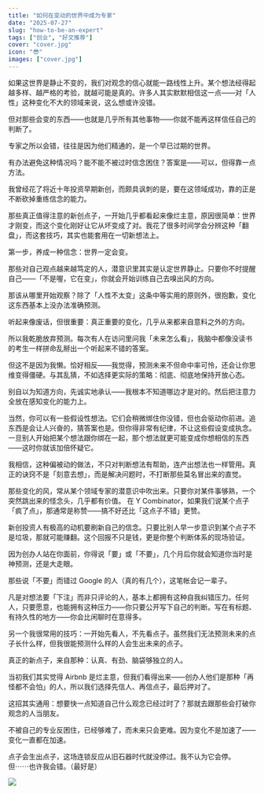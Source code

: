 ```yaml
---
title: "如何在变动的世界中成为专家"
date: "2025-07-27"
slug: "how-to-be-an-expert"
tags: ["创业", "好文推荐"]
cover: "cover.jpg"
icon: "😎"
images: ["cover.jpg"]
---
```

如果这世界是静止不变的，我们对观念的信心就能一路线性上升。某个想法经得起越多样、越严格的考验，就越可能是真的。许多人其实默默相信这一点——对「人性」这种变化不大的领域来说，这么想或许没错。



但对那些会变的东西——也就是几乎所有其他事物——你就不能再这样信任自己的判断了。



专家之所以会错，往往是因为他们精通的，是一个早已过期的世界。



有办法避免这种情况吗？能不能不被过时信念困住？答案是——可以，但得靠一点方法。



我曾经花了将近十年投资早期新创，而颇具讽刺的是，要在这领域成功，靠的正是不断砍掉重练信念的能力。



那些真正值得注意的新创点子，一开始几乎都看起来像烂主意，原因很简单：世界才刚变，而这个变化刚好让它从坏变成了对。我花了很多时间学会分辨这种「翻盘」，而这套技巧，其实也能套用在一切新想法上。



第一步，养成一种信念：世界一定会变。



那些对自己观点越来越笃定的人，潜意识里其实是认定世界静止。只要你不时提醒自己——「不是喔，它在变」，你就会开始训练自己去嗅出风的方向。



那该从哪里开始观察？除了「人性不太变」这条中等实用的原则外，很抱歉，变化这东西基本上没办法准确预测。



听起来像废话，但很重要：真正重要的变化，几乎从来都来自意料之外的方向。



所以我乾脆放弃预测。每次有人在访问里问我「未来怎么看」，我脑中都像没读书的考生一样拼命乱掰出一个听起来不错的答案。



但这不是因为我懒。恰好相反——我觉得，预测未来不但命中率可怜，还会让你思维变得僵硬。与其乱猜，不如选择更实际的策略：彻底、彻底地保持开放心态。



别自以为知道方向，先诚实地承认——我根本不知道哪边才是对的。然后把注意力全放在感知变化的能力上。



当然，你可以有一些假设性想法。它们会稍微绑住你没错，但也会驱动你前进。追东西是会让人兴奋的，猜答案也是。但你得非常有纪律，不让这些假设变成执念。
一旦别人开始把某个想法跟你绑在一起，那个想法就更可能变成你想相信的东西——这时你就该加倍怀疑它。



我相信，这种偏被动的做法，不只对判断想法有帮助，连产出想法也一样管用。真正的诀窍不是「刻意去想」，而是解决问题时，不打断那些莫名冒出来的直觉。



那些变化的风，常从某个领域专家的潜意识中吹出来。只要你对某件事够熟，一个突然跳出来的怪念头，几乎都有价值。
在 Y Combinator，如果我们说某个点子「疯了点」，那通常是称赞——搞不好还比「这点子不错」更赞。



新创投资人有极高的动机要刷新自己的信念。只要比别人早一步意识到某个点子不是垃圾，那就可能赚翻。这个回报不只是钱，更是你整个判断体系的现场验证。



因为创办人站在你面前，你得说「要」或「不要」，几个月后你就会知道你当时是神预测，还是大走眼。



那些说「不要」而错过 Google 的人（真的有几个），这笔帐会记一辈子。



凡是对想法要「下注」而非只评论的人，基本上都拥有这种自我纠错压力。任何人，只要愿意，也能拥有这种压力——你只要公开写下自己的判断。写在有标题、有持久性的地方——你会比闲聊时在意得多。



另一个我很常用的技巧：一开始先看人，不先看点子。虽然我们无法预测未来的点子长什么样，但我很能预测什么样的人会生出未来的点子。



真正的新点子，来自那种：认真、有劲、脑袋够独立的人。



当初我们其实觉得 Airbnb 是烂主意，但我们看得出来——创办人他们是那种「再怪都不会怕」的人，所以我们选择先信人、再信点子，最后押对了。



这招其实通用：想要快一点知道自己什么观念已经过时了？那就去跟那些会打破你观念的人当朋友。



不被自己的专业反困住，已经够难了，而未来只会更难。因为变化不是加速了——变化一直都在加速。



点子会生出点子，这场连锁反应从旧石器时代就没停过。我不认为它会停。
但⋯⋯也许我会错。（最好是）




![](https://prod-files-secure.s3.us-west-2.amazonaws.com/112d0858-5090-4d34-a606-b75eb8d65fd2/46476355-9cf3-4e99-9b7a-3531bc426380/1000202064.png?X-Amz-Algorithm=AWS4-HMAC-SHA256&X-Amz-Content-Sha256=UNSIGNED-PAYLOAD&X-Amz-Credential=ASIAZI2LB4666UOLYIOV%2F20251024%2Fus-west-2%2Fs3%2Faws4_request&X-Amz-Date=20251024T062009Z&X-Amz-Expires=3600&X-Amz-Security-Token=IQoJb3JpZ2luX2VjEJ7%2F%2F%2F%2F%2F%2F%2F%2F%2F%2FwEaCXVzLXdlc3QtMiJHMEUCIQC6fb35Ce93Ii7YD3WzJidB1NPPcXVTD6A%2FppTd0PlikwIgFoFjrXy5VKQnMLRyS%2FaE07470dOK2LYuMpdahaN70LEq%2FwMIVxAAGgw2Mzc0MjMxODM4MDUiDBEt34gT9H%2FL8biKxyrcA6fAtHiOdT7Ag9ORSmYY6SDr3hrOjAp%2BmwhaMB1PNe653%2BSZjkiXhoX2PN%2Fr1JCzj85Y9cq%2BUtH%2FtDFOwvM7CSD%2Fn%2Bl1toh5YsasQHvm8%2B5IMWthZRxzfY7qbWhDvTXHEAWM4ZU92ZHWIrVSd3u3a9QL0nk%2BYVXcBKzH8rg4glCd1ILcvKfRmUPE2qNKA%2FEjWtces7nup7qeW75Q5kA%2Bav4%2BitewdvnBSvqigRxQz8tUorzuYbVZQqA%2F6EfEGls0u4v4QqpFMsIfJ3XgqVDUKJWn2sHE8DI3oAIJVyQYgrfO6OrcRRW%2BbMxfIpiZK76t7EKsgk5XLIPdkwCIu0tgPKntqS1X5kh1ew8NwSfr4QdwCIH%2B%2FokGIUqUaezhfXEisjmB1EbZIfH1iB9F0Ds33gz79rBH0fwCaB23j4oh9loMSAUiRpb8EbmjJGmcGWWunwgq5ZC%2FtM%2FYsmv7201rvuLbox68Lstngw3fpGutHIon9b%2Bpi%2FDOPuZufElDkzWdC%2BnKzj4M2HHfkKUbYDYArcJp1r3EPoyOzWxOqsd7bws5wyLeoLUxmy2URxdTfrZXvQYBJIttfGh0fAnTErVjoESUy9yj8g7b84Dqe7M5JtOhBLvF74z%2FePHAqYl6MNGs7McGOqUBlLixCvBqRMGYrjLeNDKxk9GsIurMvGEWtiwlBMsqo0fEPNqAzpxkyYT4emwiBd91tlv9GLZaZlWBnQ2HkQ1MuZfucSA7AqqJecXJ%2FftRPy2MD9lqOUuc54ksYkXh6surEjnlig7Zj98D2KJ5AM%2FncTO%2FeoLHaNcNPM7XKoZd6kUGYYi609KwZlC8hBMj7ctc%2B0xQqmjQu4fI57UMaFK8uIuowbpX&X-Amz-Signature=c0605593ed574bfce80bdf6edc9c23a6beff1e7fe7f3cfa8d6adef8f34ff04f0&X-Amz-SignedHeaders=host&x-amz-checksum-mode=ENABLED&x-id=GetObject)

